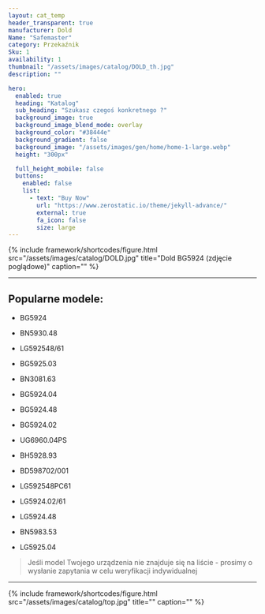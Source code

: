 ```yaml
---
layout: cat_temp
header_transparent: true
manufacturer: Dold
Name: "Safemaster"
category: Przekaźnik
Sku: 1
availability: 1
thumbnail: "/assets/images/catalog/DOLD_th.jpg"
description: ""

hero:
  enabled: true
  heading: "Katalog"
  sub_heading: "Szukasz czegoś konkretnego ?"
  background_image: true
  background_image_blend_mode: overlay
  background_color: "#38444e"
  background_gradient: false
  background_image: "/assets/images/gen/home/home-1-large.webp"
  height: "300px"

  full_height_mobile: false
  buttons:
    enabled: false
    list:
      - text: "Buy Now"
        url: "https://www.zerostatic.io/theme/jekyll-advance/"
        external: true
        fa_icon: false
        size: large
---
```

{% include framework/shortcodes/figure.html src="/assets/images/catalog/DOLD.jpg" title="Dold BG5924 (zdjęcie poglądowe)" caption="" %}



---

Popularne modele:
---

- BG5924

- BN5930.48

- LG592548/61

- BG5925.03

- BN3081.63

- BG5924.04

- BG5924.48

- BG5924.02

- UG6960.04PS

- BH5928.93

- BD598702/001

- LG592548PC61

- LG5924.02/61

- LG5924.48

- BN5983.53

- LG5925.04

>Jeśli model Twojego urządzenia nie znajduje się na liście - prosimy o wysłanie zapytania w celu weryfikacji indywidualnej

---
{% include framework/shortcodes/figure.html src="/assets/images/catalog/top.jpg" title="" caption="" %}


